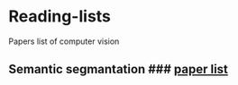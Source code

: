 # Reading-lists
Papers list of computer vision
## Semantic segmantation ### [paper list](https://github.com/Zakiyi/Reading-lists-CV/blob/master/Semantic%20Segmentation.md)

